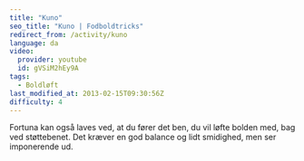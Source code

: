```yaml
---
title: "Kuno"
seo_title: "Kuno | Fodboldtricks"
redirect_from: /activity/kuno
language: da
video:
  provider: youtube
  id: gVSiM2hEy9A
tags:
  - Boldløft
last_modified_at: 2013-02-15T09:30:56Z
difficulty: 4
---
```


Fortuna kan også laves ved, at du fører det ben, du vil løfte bolden med,
bag ved støttebenet. Det kræver en god balance og lidt smidighed, men ser
imponerende ud.
